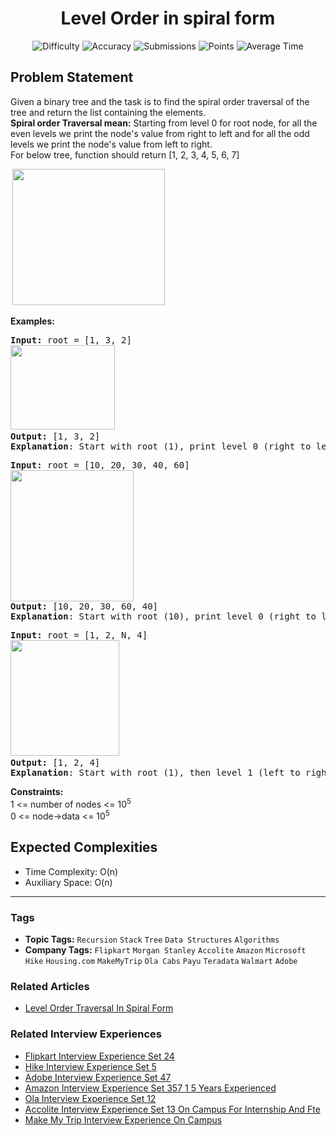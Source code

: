 <h1 align="center">Level Order in spiral form</h1>

<p align="center">
  <img alt="Difficulty" title="Difficulty" src="https://custom-icon-badges.demolab.com/badge/Difficulty: Easy-1F222E?style=for-the-badge&logoColor=white&logo=fire"/>
  <img alt="Accuracy" title="Accuracy" src="https://custom-icon-badges.demolab.com/badge/Accuracy: 36.43%25-1F222E?style=for-the-badge&logoColor=white&logo=target"/>
  <img alt="Submissions" title="Submissions" src="https://custom-icon-badges.demolab.com/badge/Submissions: 232K+-1F222E?style=for-the-badge&logoColor=white&logo=repo"/>
  <img alt="Points" title="Points" src="https://custom-icon-badges.demolab.com/badge/Points: 2-1F222E?style=for-the-badge&logoColor=white&logo=award"/>
  <img alt="Average Time" title="Average Time" src="https://custom-icon-badges.demolab.com/badge/Average%20Time: 20m-1F222E?style=for-the-badge&logoColor=white&logo=clock"/>
</p>

## Problem Statement

Given a binary tree and the task is to find the spiral order traversal of the tree and return the list containing the elements.<br><b>Spiral order Traversal mean:</b> Starting from level 0 for root node, for all the even levels we print the node's value from right to left and for all the odd levels we print the node's value from left to right. <br>For below tree, function should return [1, 2, 3, 4, 5, 6, 7]

<b> <img src="https://media.geeksforgeeks.org/img-practice/prod/addEditProblem/700201/Web/Other/blobid0_1746530348.webp" alt="" title="" width="244" height="218"/></b>

<b>Examples:</b>

<pre><b>Input: </b>root = [1, 3, 2]<br><img src="https://media.geeksforgeeks.org/img-practice/prod/addEditProblem/700201/Web/Other/blobid2_1746530526.webp" alt="" title="" width="167" height="135"/> <br><b>Output: </b>[1, 3, 2]<br><b>Explanation</b>: Start with root (1), print level 0 (right to left), then level 1 (left to right).</pre>

<pre><b>Input: </b>root = [10, 20, 30, 40, 60]<br><img src="https://media.geeksforgeeks.org/img-practice/prod/addEditProblem/700201/Web/Other/blobid3_1746530612.webp" alt="" title="" width="197" height="210"/><br><b>Output: </b>[10, 20, 30, 60, 40]<br><b>Explanation</b>: Start with root (10), print level 0 (right to left), level 1 (left to right), and continue alternating.</pre>

<pre><b>Input: </b>root = [1, 2, N, 4]<br><img src="https://media.geeksforgeeks.org/img-practice/prod/addEditProblem/700201/Web/Other/blobid0_1746530910.webp" alt="" title="" width="174" height="185"/>  <br><b>Output: </b>[1, 2, 4]<br><b>Explanation</b>: Start with root (1), then level 1 (left to right), then level 2 (right to left).</pre>

<b>Constraints:</b><br>1 <= number of nodes <= 10<sup>5</sup><br>0 <= node->data <= 10<sup>5</sup>

## Expected Complexities
- Time Complexity: O(n)
- Auxiliary Space: O(n)

<hr>

### Tags
- **Topic Tags:** `Recursion` `Stack` `Tree` `Data Structures` `Algorithms`
- **Company Tags:** `Flipkart` `Morgan Stanley` `Accolite` `Amazon` `Microsoft` `Hike` `Housing.com` `MakeMyTrip` `Ola Cabs` `Payu` `Teradata` `Walmart` `Adobe`

### Related Articles
- [Level Order Traversal In Spiral Form](https://www.geeksforgeeks.org/level-order-traversal-in-spiral-form/)

### Related Interview Experiences
- [Flipkart Interview Experience Set 24](https://www.geeksforgeeks.org/flipkart-interview-experience-set-24/)
- [Hike Interview Experience Set 5](https://www.geeksforgeeks.org/hike-interview-experience-set-5/)
- [Adobe Interview Experience Set 47](https://www.geeksforgeeks.org/adobe-interview-experience-set-47/)
- [Amazon Interview Experience Set 357 1 5 Years Experienced](https://www.geeksforgeeks.org/amazon-interview-experience-set-357-1-5-years-experienced/)
- [Ola Interview Experience Set 12](https://www.geeksforgeeks.org/ola-interview-experience-set-12/)
- [Accolite Interview Experience Set 13 On Campus For Internship And Fte](https://www.geeksforgeeks.org/accolite-interview-experience-set-13-on-campus-for-internship-and-fte/)
- [Make My Trip Interview Experience On Campus](https://www.geeksforgeeks.org/make-my-trip-interview-experience-on-campus/)
